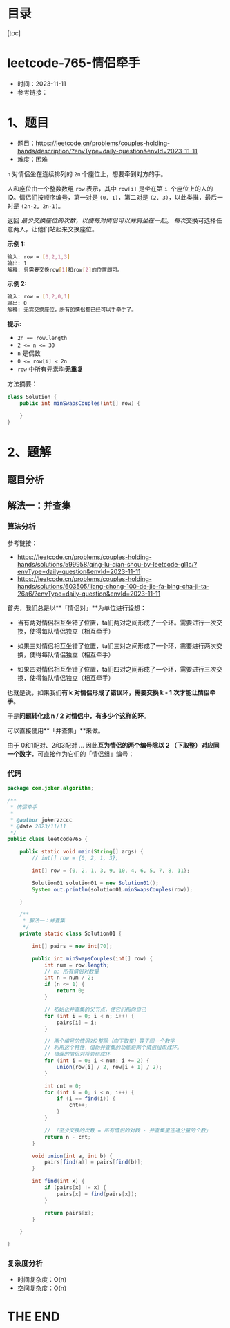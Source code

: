 # 目录

[toc]

# leetcode-765-情侣牵手

- 时间：2023-11-11
- 参考链接：



# 1、题目

- 题目：https://leetcode.cn/problems/couples-holding-hands/description/?envType=daily-question&envId=2023-11-11
- 难度：困难



`n` 对情侣坐在连续排列的 `2n` 个座位上，想要牵到对方的手。

人和座位由一个整数数组 `row` 表示，其中 `row[i]` 是坐在第 `i `个座位上的人的 **ID**。情侣们按顺序编号，第一对是 `(0, 1)`，第二对是 `(2, 3)`，以此类推，最后一对是 `(2n-2, 2n-1)`。

返回 *最少交换座位的次数，以便每对情侣可以并肩坐在一起*。 *每次*交换可选择任意两人，让他们站起来交换座位。

 

**示例 1:**

```sh
输入: row = [0,2,1,3]
输出: 1
解释: 只需要交换row[1]和row[2]的位置即可。
```

**示例 2:**

```sh
输入: row = [3,2,0,1]
输出: 0
解释: 无需交换座位，所有的情侣都已经可以手牵手了。
```

 

**提示:**

- `2n == row.length`
- `2 <= n <= 30`
- `n` 是偶数
- `0 <= row[i] < 2n`
- `row` 中所有元素均**无重复**



方法摘要：

```java
class Solution {
    public int minSwapsCouples(int[] row) {

    }
}
```





# 2、题解

## 题目分析



## 解法一：并查集

### 算法分析

参考链接：

- https://leetcode.cn/problems/couples-holding-hands/solutions/599958/qing-lu-qian-shou-by-leetcode-gl1c/?envType=daily-question&envId=2023-11-11
- https://leetcode.cn/problems/couples-holding-hands/solutions/603505/liang-chong-100-de-jie-fa-bing-cha-ji-ta-26a6/?envType=daily-question&envId=2023-11-11



首先，我们总是以**「情侣对」**为单位进行设想：

- 当有两对情侣相互坐错了位置，ta们两对之间形成了一个环。需要进行一次交换，使得每队情侣独立（相互牵手）

- 如果三对情侣相互坐错了位置，ta们三对之间形成了一个环，需要进行两次交换，使得每队情侣独立（相互牵手）

- 如果四对情侣相互坐错了位置，ta们四对之间形成了一个环，需要进行三次交换，使得每队情侣独立（相互牵手）

也就是说，如果我们**有 k 对情侣形成了错误环，需要交换 k - 1 次才能让情侣牵手**。

于是**问题转化成 n / 2 对情侣中，有多少个这样的环**。

可以直接使用**「并查集」**来做。

由于 0和1配对、2和3配对 ... 因此**互为情侣的两个编号除以 2 （下取整）对应同一个数字**，可直接作为它们的「情侣组」编号：





### 代码

```java
package com.joker.algorithm;

/**
 * 情侣牵手
 *
 * @author jokerzzccc
 * @date 2023/11/11
 */
public class leetcode765 {

    public static void main(String[] args) {
        // int[] row = {0, 2, 1, 3};

        int[] row = {0, 2, 1, 3, 9, 10, 4, 6, 5, 7, 8, 11};

        Solution01 solution01 = new Solution01();
        System.out.println(solution01.minSwapsCouples(row));

    }

    /**
     * 解法一：并查集
     */
    private static class Solution01 {

        int[] pairs = new int[70];

        public int minSwapsCouples(int[] row) {
            int num = row.length;
            // n: 所有情侣对数量
            int n = num / 2;
            if (n <= 1) {
                return 0;
            }

            // 初始化并查集的父节点，使它们指向自己
            for (int i = 0; i < n; i++) {
                pairs[i] = i;
            }

            // 两个编号的情侣对2整除（向下取整）等于同一个数字
            // 利用这个特性，借助并查集的功能将两个情侣组串成环。
            // 错误的情侣对将会结成环
            for (int i = 0; i < num; i += 2) {
                union(row[i] / 2, row[i + 1] / 2);
            }

            int cnt = 0;
            for (int i = 0; i < n; i++) {
                if (i == find(i)) {
                    cnt++;
                }
            }

            // 「至少交换的次数 = 所有情侣的对数 - 并查集里连通分量的个数」
            return n - cnt;
        }

        void union(int a, int b) {
            pairs[find(a)] = pairs[find(b)];
        }

        int find(int x) {
            if (pairs[x] != x) {
                pairs[x] = find(pairs[x]);
            }

            return pairs[x];
        }

    }

}

```





### 复杂度分析

- 时间复杂度：O(n)
- 空间复杂度：O(n)









# THE END